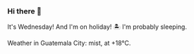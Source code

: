 ### Hi there :wave:

It's Wednesday! And I'm on holiday! :desert_island: I'm probably sleeping.

Weather in Guatemala City: mist, at +18°C.
